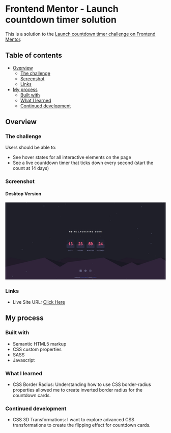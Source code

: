 # Frontend Mentor - Launch countdown timer solution

This is a solution to the [Launch countdown timer challenge on Frontend Mentor](https://www.frontendmentor.io/challenges/launch-countdown-timer-N0XkGfyz-).

## Table of contents

- [Overview](#overview)
  - [The challenge](#the-challenge)
  - [Screenshot](#screenshot)
  - [Links](#links)
- [My process](#my-process)
  - [Built with](#built-with)
  - [What I learned](#what-i-learned)
  - [Continued development](#continued-development)

## Overview

### The challenge

Users should be able to:

- See hover states for all interactive elements on the page
- See a live countdown timer that ticks down every second (start the count at 14 days)

### Screenshot

#### Desktop Version

![](./Desktop-screenshot.PNG)

### Links

- Live Site URL: [Click Here](https://xcordeva.github.io/launch-countdown-timer-FrontendmentorChallenges)

## My process

### Built with

- Semantic HTML5 markup
- CSS custom properties
- SASS
- Javascript

### What I learned

- CSS Border Radius: Understanding how to use CSS border-radius properties allowed me to create inverted border radius for the countdown cards.

### Continued development

- CSS 3D Transformations: I want to explore advanced CSS transformations to create the flipping effect for countdown cards.

